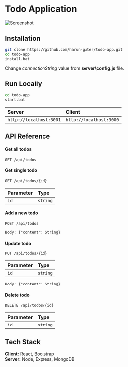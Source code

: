 # Todo Application

![Screenshot](https://raw.githubusercontent.com/harun-guter/todo-app/main/screenshot/app.png)

## Installation

```bash
git clone https://github.com/harun-guter/todo-app.git
cd todo-app
install.bat
```

Change *connectionString* value from **server\config.js** file.

## Run Locally

```bash
cd todo-app
start.bat
```

| Server | Client |
| :-------- | :------- |
| `http://localhost:3001`      | `http://localhost:3000` | 

## API Reference

#### Get all todos

```http
GET /api/todos
```

#### Get single todo

```http
GET /api/todos/{id}
```

| Parameter | Type     |
| :-------- | :------- |
| `id`      | `string` | 

#### Add a new todo

```http
POST /api/todos
```

```apib
Body: {"content": String}
```

#### Update todo

```http
PUT /api/todos/{id}
```

| Parameter | Type     |
| :-------- | :------- |
| `id`      | `string` | 

```apib
Body: {"content": String}
```

#### Delete todo

```http
DELETE /api/todos/{id}
```

| Parameter | Type     |
| :-------- | :------- |
| `id`      | `string` |

## Tech Stack

**Client:** React, Bootstrap
<br>
**Server:** Node, Express, MongoDB


